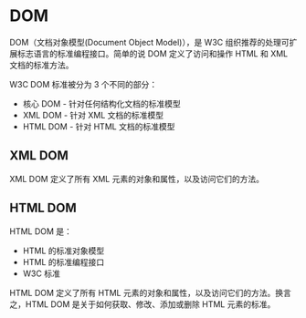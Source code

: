 # DOM

DOM（文档对象模型(Document Object Model)），是 W3C 组织推荐的处理可扩展标志语言的标准编程接口。简单的说 DOM 定义了访问和操作 HTML 和 XML 文档的标准方法。

W3C DOM 标准被分为 3 个不同的部分：
* 核心 DOM - 针对任何结构化文档的标准模型
* XML DOM - 针对 XML 文档的标准模型
* HTML DOM - 针对 HTML 文档的标准模型

## XML DOM

XML DOM 定义了所有 XML 元素的对象和属性，以及访问它们的方法。

## HTML DOM

HTML DOM 是：
* HTML 的标准对象模型
* HTML 的标准编程接口
* W3C 标准

HTML DOM 定义了所有 HTML 元素的对象和属性，以及访问它们的方法。换言之，HTML DOM 是关于如何获取、修改、添加或删除 HTML 元素的标准。